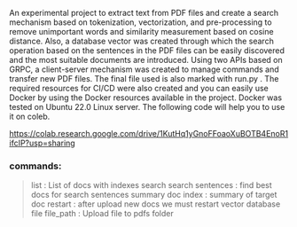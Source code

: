An experimental project to extract text from PDF files and create a search mechanism based on tokenization, vectorization, and pre-processing to remove unimportant words and similarity measurement based on cosine distance.
Also, a database vector was created through which the search operation based on the sentences in the PDF files can be easily discovered and the most suitable documents are introduced.
Using two APIs based on GRPC, a client-server mechanism was created to manage commands and transfer new PDF files.
The final file used is also marked with run.py .
The required resources for CI/CD were also created and you can easily use Docker by using the Docker resources available in the project. Docker was tested on Ubuntu 22.0 Linux server.
The following code will help you to use it on coleb.

https://colab.research.google.com/drive/1KutHq1yGnoFFoaoXuBOTB4EnoR1ifcIP?usp=sharing

### commands:
> list : List of docs with indexes
> search search sentences : find best docs for search sentences
> summary doc index : summary of target doc
> restart : after upload new docs we must restart vector database
> file file_path : Upload file to pdfs folder
